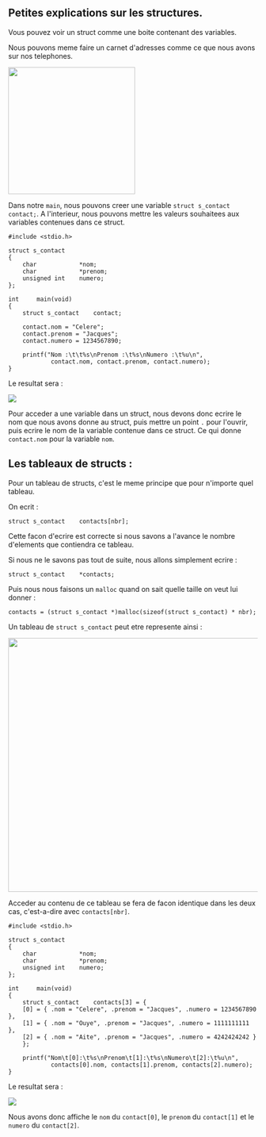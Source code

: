 <h2>Petites explications sur les structures. </h2>

Vous pouvez voir un struct comme une boite contenant des variables.

Nous pouvons meme faire un carnet d'adresses comme ce que nous avons sur nos telephones.

<img src=https://github.com/BDE42LeHavre/Training_42/blob/main/imgs/struct_contact.jpg width=256>

Dans notre `main`, nous pouvons creer une variable `struct s_contact	contact;`. A l'interieur, nous pouvons mettre les valeurs souhaitees aux variables contenues dans ce struct.

	#include <stdio.h>

	struct s_contact
	{
		char			*nom;
		char			*prenom;
		unsigned int	numero;
	};

	int		main(void)
	{
		struct s_contact	contact;

		contact.nom = "Celere";
		contact.prenom = "Jacques";
		contact.numero = 1234567890;

		printf("Nom :\t\t%s\nPrenom :\t%s\nNumero :\t%u\n",
				contact.nom, contact.prenom, contact.numero);
	}

Le resultat sera :

![](https://github.com/BDE42LeHavre/Training_42/blob/main/imgs/output_struct.png)

Pour acceder a une variable dans un struct, nous devons donc ecrire le nom que nous avons donne au struct, puis mettre un point `.` pour l'ouvrir, puis ecrire le nom de la variable contenue dans ce struct. Ce qui donne `contact.nom` pour la variable `nom`.

<h2>Les tableaux de structs : </h2>

Pour un tableau de structs, c'est le meme principe que pour n'importe quel tableau.

On ecrit :

	struct s_contact	contacts[nbr];

Cette facon d'ecrire est correcte si nous savons a l'avance le nombre d'elements que contiendra ce tableau.

Si nous ne le savons pas tout de suite, nous allons simplement ecrire :

	struct s_contact	*contacts;

Puis nous nous faisons un `malloc` quand on sait quelle taille on veut lui donner :

	contacts = (struct s_contact *)malloc(sizeof(struct s_contact) * nbr);

Un tableau de `struct s_contact` peut etre represente ainsi :

<img src=https://github.com/BDE42LeHavre/Training_42/blob/main/imgs/struct_array.jpg width=512>

Acceder au contenu de ce tableau se fera de facon identique dans les deux cas, c'est-a-dire avec `contacts[nbr]`.

	#include <stdio.h>

	struct s_contact
	{
		char			*nom;
		char			*prenom;
		unsigned int	numero;
	};

	int		main(void)
	{
		struct s_contact	contacts[3] = {
		[0] = { .nom = "Celere", .prenom = "Jacques", .numero = 1234567890 },
		[1] = { .nom = "Ouye", .prenom = "Jacques", .numero = 1111111111 },
		[2] = { .nom = "Aite", .prenom = "Jacques", .numero = 4242424242 }
		};

		printf("Nom\t[0]:\t%s\nPrenom\t[1]:\t%s\nNumero\t[2]:\t%u\n",
				contacts[0].nom, contacts[1].prenom, contacts[2].numero);
	}

Le resultat sera :

![](https://github.com/BDE42LeHavre/Training_42/blob/main/imgs/output_struct_array.png)

Nous avons donc affiche le `nom` du `contact[0]`, le `prenom` du `contact[1]` et le `numero` du `contact[2]`.
